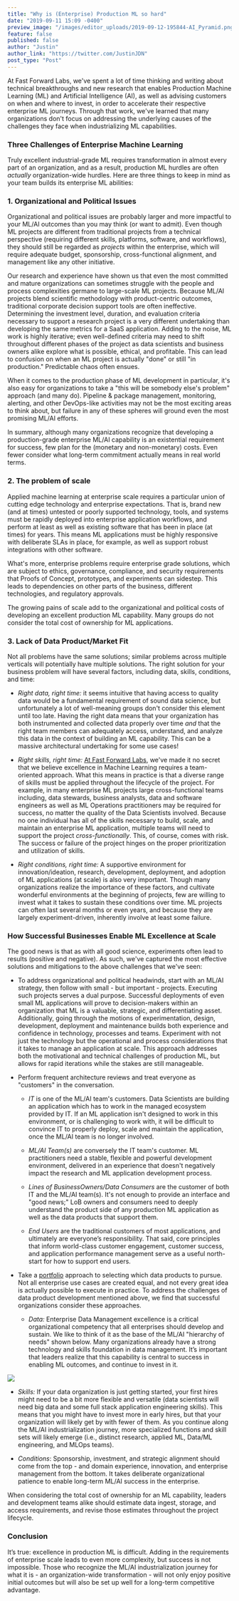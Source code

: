 ```yaml
---
title: "Why is (Enterprise) Production ML so hard"
date: "2019-09-11 15:09 -0400"
preview_image: "/images/editor_uploads/2019-09-12-195844-AI_Pyramid.png"
feature: false
published: false
author: "Justin"
author_link: "https://twitter.com/JustinJDN"
post_type: "Post"
---
```


At Fast Forward Labs, we've spent a lot of time thinking and writing about technical breakthroughs and new research that enables Production Machine Learning (ML) and Artificial Intelligence (AI), as well as advising customers on when and where to invest, in order to accelerate their respective enterprise ML journeys. Through that work, we've learned that many organizations don't focus on addressing the underlying causes of the challenges they face when industrializing ML capabilities.

### Three Challenges of Enterprise Machine Learning

Truly excellent industrial-grade ML requires transformation in almost every part of an organization, and as a result, production ML hurdles are often *actually* organization-wide hurdles. Here are three things to keep in mind as your team builds its enterprise ML abilities:

### 1. **Organizational and Political Issues** 
Organizational and political issues are probably larger and more impactful to your ML/AI outcomes than you may think (or want to admit). Even though ML projects are different from traditional projects from a technical perspective (requiring different skills, platforms, software, and workflows), they should still be regarded as *projects* within the enterprise, which will require adequate budget, sponsorship, cross-functional alignment, and management like any other initiative.

Our research and experience have shown us that even the most committed and mature organizations can sometimes struggle with the people and process complexities germane to large-scale ML projects. Because ML/AI projects blend scientific methodology with product-centric outcomes, traditional corporate decision support tools are often ineffective. Determining the investment level, duration, and evaluation criteria necessary to support a research project is a very different undertaking than developing the same metrics for a SaaS application. Adding to the noise, ML work is highly iterative; even well-defined criteria may need to shift throughout different phases of the project as data scientists and business owners alike explore what is possible, ethical, and profitable. This can lead to confusion on when an ML project is actually "done" or still "in production." Predictable chaos often ensues.

When it comes to the production phase of ML development in particular, it's also easy for organizations to take a "this will be somebody else's problem" approach (and many do). Pipeline & package management, monitoring, alerting, and other DevOps-like activities may not be the most exciting areas to think about, but failure in any of these spheres will ground even the most promising ML/AI efforts.

In summary, although many organizations recognize that developing a production-grade enterprise ML/AI capability is an existential requirement for success, few plan for the (monetary and non-monetary) costs. Even fewer consider what long-term commitment actually means in real world terms.  


### 2. **The problem of scale** 
Applied machine learning at enterprise scale requires a particular union of cutting edge technology and enterprise expectations. That is, brand new (and at times) untested or poorly supported technology, tools, and systems must be rapidly deployed into enterprise application workflows, and perform at least as well as existing software that has been in place (at times) for years. This means ML applications must be highly responsive with deliberate SLAs in place, for example, as well as support robust integrations with other software. 

What's more, enterprise problems require enterprise grade solutions, which are subject to ethics, governance, compliance, and security requirements that Proofs of Concept, prototypes, and experiments can sidestep. This leads to dependencies on other parts of the business, different technologies, and regulatory approvals.

The growing pains of scale add to the organizational and political costs of developing an excellent production ML capability. Many groups do not consider the total cost of ownership for ML applications.  

### 3. **Lack of Data Product/Market Fit**   
Not all problems have the same solutions; similar problems across multiple verticals will potentially have multiple solutions. The right solution for your business problem will have several factors, including data, skills, conditions, and time:

* *Right data, right time:* it seems intuitive that having access to quality data would be a fundamental requirement of sound data science, but unfortunately a lot of well-meaning groups don't consider this element until too late. Having the right data means that your organization has both instrumented and collected data properly over time _and_ that the right team members can adequately access, understand, and analyze this data in the context of building an ML capability. This can be a massive architectural undertaking for some use cases!  

* *Right skills, right time:* [At Fast Forward Labs](https://www.cloudera.com/products/fast-forward-labs-research.html), we've made it no secret that we believe excellence in Machine Learning requires a team-oriented approach. What this means in practice is that a diverse range of skills must be applied throughout the lifecycle of the project. For example, in many enterprise ML projects large cross-functional teams including, data stewards, business analysts, data and software engineers as well as ML Operations practitioners may be required for success, no matter the quality of the Data Scientists involved.  Because no one individual has all of the skills necessary to build, scale, and maintain an enterprise ML application, multiple teams will need to support the project _cross-functionally_. This, of course, comes with risk. The success or failure of the project hinges on the proper prioritization and utilization of skills.
 
* *Right conditions, right time:* A supportive environment for innovation/ideation, research, development, deployment, and adoption of ML applications (at scale) is also very important. Though many organizations realize the importance of these factors, and cultivate wonderful environments at the beginning of projects, few are willing to invest what it takes to sustain these conditions over time. ML projects can often last several months or even years, and because they are largely experiment-driven, inherently involve at least some failure. 

### How Successful Businesses Enable ML Excellence at Scale

The good news is that as with all good science, experiments often lead to results (positive and negative). As such, we've captured the most effective solutions and mitigations to the above challenges that we've seen:   

* To address organizational and political headwinds, start with an ML/AI strategy, then follow with small - but important - projects. Executing such projects serves a dual purpose. Successful deployments of even small ML applications will prove to decision-makers within an organization that ML is a valuable, strategic, and differentiating asset. Additionally, going through the motions of experimentation, design, development, deployment and maintenance builds both experience and confidence in technology, processes and teams. Experiment with not just the technology but the operational and process considerations that it takes to manage an application at scale. This approach addresses both the motivational and technical challenges of production ML, but allows for rapid iterations while the stakes are still manageable.

* Perform frequent architecture reviews and treat everyone as "customers" in the conversation.

  * *IT* is one of the ML/AI team's customers. Data Scientists are building an application which has to work in the managed ecosystem provided by IT. If an ML application isn't designed to work in this environment, or is challenging to work with, it will be difficult to convince IT to properly deploy, scale and maintain the application, once the ML/AI team is no longer involved.    

  * *ML/AI Team(s)* are conversely the IT team's customer. ML practitioners need a stable, flexible and powerful development environment, delivered in an experience that doesn't negatively impact the research and ML application development process.

  * *Lines of BusinessOwners/Data Consumers* are the customer of both IT and the ML/AI team(s). It's not enough to provide an interface and "good news;" LoB owners and consumers need to deeply understand the product side of any production ML application as well as the data products that support them.

  * *End Users* are the traditional customers of most applications, and ultimately are everyone’s responsibility. That said, core principles that inform world-class customer engagement, customer success, and application performance management serve as a useful north-start for how to support end users. 

* Take a [portfolio](https://www.thisismetis.com/blog/demystifying-data-science-recap-breaking-down-hilary-mason-keynote) approach to selecting which data products to pursue. Not all enterprise use cases are created equal, and not every great idea is actually possible to execute in practice. To address the challenges of data product development mentioned above, we find that successful organizations consider these approaches. 

  * *Data:* Enterprise Data Management excellence is a critical organizational competency that all enterprises should develop and sustain. We like to think of it as the base of the ML/AI "hierarchy of needs" shown below. Many organizations already have a strong technology and skills foundation in data management.  It’s important that leaders realize that this capability is central to success in enabling ML outcomes, and continue to invest in it.

![](/images/editor_uploads/2019-09-12-195844-AI_Pyramid.png)


  * *Skills:* If your data organization is just getting started, your first hires might need to be a bit more flexible and versatile (data scientists will need big data and some full stack application engineering skills). This means that you might have to invest more in early hires, but that your organization will likely get by with fewer of them. As you continue along the ML/AI industrialization journey, more specialized functions and skill sets will likely emerge (i.e., distinct research, applied ML, Data/ML engineering, and MLOps teams).

  * *Conditions*: Sponsorship, investment, and strategic alignment should come from the top - and domain experience, innovation, and enterprise management from the bottom. It takes deliberate organizational patience to enable long-term ML/AI success in the enterprise.  

When considering the total cost of ownership for an ML capability, leaders and development teams alike should estimate data ingest, storage, and access requirements, and revise those estimates throughout the project lifecycle.

### Conclusion

It’s true: excellence in production ML is difficult. Adding in the requirements of enterprise scale leads to even more complexity, but success is not impossible. Those who recognize the ML/AI industrialization journey for what it is - an organization-wide transformation - will not only enjoy positive initial outcomes but will also be set up well for a long-term competitive advantage.
